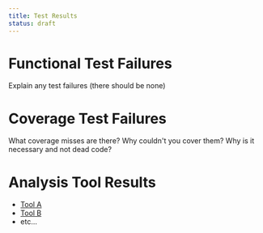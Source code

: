 ```yaml
---
title: Test Results
status: draft
---
```


# Functional Test Failures
Explain any test failures (there should be none)

# Coverage Test Failures
What coverage misses are there?
Why couldn't you cover them?
Why is it necessary and not dead code?

# Analysis Tool Results

* [Tool A](03.1-Tool-A.md)
* [Tool B](03.2-Tool-B.md)
* etc...
